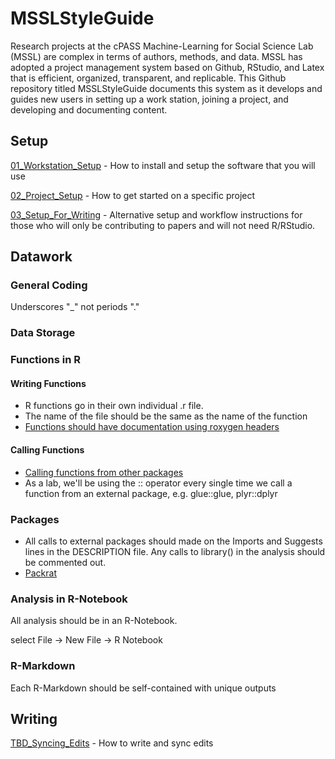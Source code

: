 
<!-- README.md is generated from README.Rmd. Please edit that file -->
MSSLStyleGuide
==============

Research projects at the cPASS Machine-Learning for Social Science Lab (MSSL) are complex in terms of authors, methods, and data. MSSL has adopted a project management system based on Github, RStudio, and Latex that is efficient, organized, transparent, and replicable. This Github repository titled MSSLStyleGuide documents this system as it develops and guides new users in setting up a work station, joining a project, and developing and documenting content.

Setup
-----

[01\_Workstation\_Setup](https://rexdouglass.github.io/MSSLStyleGuide/01_Workstation_Setup.nb.html) - How to install and setup the software that you will use

[02\_Project\_Setup](https://rexdouglass.github.io/MSSLStyleGuide/02_Project_Setup.nb.html) - How to get started on a specific project

[03\_Setup\_For\_Writing](https://rexdouglass.github.io/MSSLStyleGuide/03_Setup_For_Writing.nb.html) - Alternative setup and workflow instructions for those who will only be contributing to papers and will not need R/RStudio.

Datawork
--------

### General Coding

Underscores "\_" not periods "."

### Data Storage

### Functions in R

#### Writing Functions

-   R functions go in their own individual .r file.
-   The name of the file should be the same as the name of the function
-   [Functions should have documentation using roxygen headers](https://rexdouglass.github.io/MSSLStyleGuide/Function_Documentation.nb.html)

#### Calling Functions

-   [Calling functions from other packages](http://kbroman.org/pkg_primer/pages/depends.html)
-   As a lab, we'll be using the :: operator every single time we call a function from an external package, e.g. glue::glue, plyr::dplyr

### Packages

-   All calls to external packages should made on the Imports and Suggests lines in the DESCRIPTION file. Any calls to library() in the analysis should be commented out.
-   [Packrat](https://rstudio.github.io/packrat/)

### Analysis in R-Notebook

All analysis should be in an R-Notebook.

select File -&gt; New File -&gt; R Notebook

### R-Markdown

Each R-Markdown should be self-contained with unique outputs

Writing
-------

[TBD\_Syncing\_Edits](https://rexdouglass.github.io/MSSLStyleGuide/TBD_Syncing_Edits.nb.html) - How to write and sync edits
